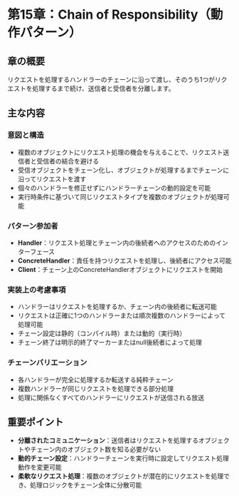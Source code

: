 # 第15章：Chain of Responsibility（動作パターン）

## 章の概要
リクエストを処理するハンドラーのチェーンに沿って渡し、そのうち1つがリクエストを処理するまで続け、送信者と受信者を分離します。

## 主な内容

### 意図と構造
- 複数のオブジェクトにリクエスト処理の機会を与えることで、リクエスト送信者と受信者の結合を避ける
- 受信オブジェクトをチェーン化し、オブジェクトが処理するまでチェーンに沿ってリクエストを渡す
- 個々のハンドラーを修正せずにハンドラーチェーンの動的設定を可能
- 実行時条件に基づいて同じリクエストタイプを複数のオブジェクトが処理可能

### パターン参加者
- **Handler**：リクエスト処理とチェーン内の後続者へのアクセスのためのインターフェース
- **ConcreteHandler**：責任を持つリクエストを処理し、後続者にアクセス可能
- **Client**：チェーン上のConcreteHandlerオブジェクトにリクエストを開始

### 実装上の考慮事項
- ハンドラーはリクエストを処理するか、チェーン内の後続者に転送可能
- リクエストは正確に1つのハンドラーまたは順次複数のハンドラーによって処理可能
- チェーン設定は静的（コンパイル時）または動的（実行時）
- チェーン終了は明示的終了マーカーまたはnull後続者によって処理

### チェーンバリエーション
- 各ハンドラーが完全に処理するか転送する純粋チェーン
- 複数ハンドラーが同じリクエストを処理できる部分処理
- 処理に関係なくすべてのハンドラーにリクエストが送信される放送

## 重要ポイント
- **分離されたコミュニケーション**：送信者はリクエストを処理するオブジェクトやチェーン内のオブジェクト数を知る必要がない
- **動的チェーン設定**：ハンドラーチェーンを実行時に設定してリクエスト処理動作を変更可能
- **柔軟なリクエスト処理**：複数のオブジェクトが潜在的にリクエストを処理でき、処理ロジックをチェーン全体に分散可能